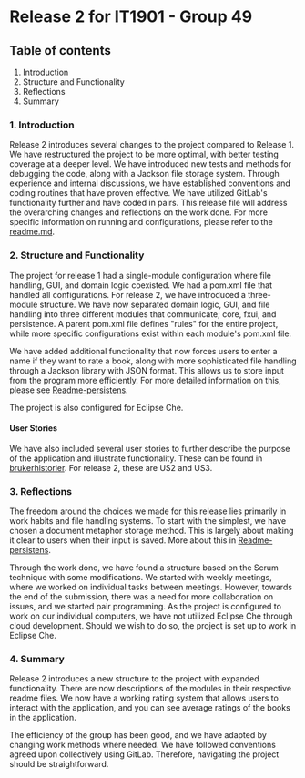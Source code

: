 # Release 2 for IT1901 - Group 49

## Table of contents

1. Introduction
2. Structure and Functionality
3. Reflections
4. Summary

### 1. Introduction

Release 2 introduces several changes to the project compared to Release 1. We have restructured the project to be more optimal, with better testing coverage at a deeper level. We have introduced new tests and methods for debugging the code, along with a Jackson file storage system. Through experience and internal discussions, we have established conventions and coding routines that have proven effective. We have utilized GitLab's functionality further and have coded in pairs. This release file will address the overarching changes and reflections on the work done. For more specific information on running and configurations, please refer to the [readme.md](../readme.md).

### 2. Structure and Functionality

The project for release 1 had a single-module configuration where file handling, GUI, and domain logic coexisted. We had a pom.xml file that handled all configurations. For release 2, we have introduced a three-module structure. We have now separated domain logic, GUI, and file handling into three different modules that communicate; core, fxui, and persistence. A parent pom.xml file defines "rules" for the entire project, while more specific configurations exist within each module's pom.xml file.

We have added additional functionality that now forces users to enter a name if they want to rate a book, along with more sophisticated file handling through a Jackson library with JSON format. This allows us to store input from the program more efficiently. For more detailed information on this, please see [Readme-persistens](ReadMePersistence.md).

The project is also configured for Eclipse Che.

#### User Stories
We have also included several user stories to further describe the purpose of the application and illustrate functionality. These can be found in [brukerhistorier](brukerhistorier.md). For release 2, these are US2 and US3.
  
### 3. Reflections

The freedom around the choices we made for this release lies primarily in work habits and file handling systems. To start with the simplest, we have chosen a document metaphor storage method. This is largely about making it clear to users when their input is saved. More about this in [Readme-persistens](ReadMePersistence.md). 

Through the work done, we have found a structure based on the Scrum technique with some modifications. We started with weekly meetings, where we worked on individual tasks between meetings. However, towards the end of the submission, there was a need for more collaboration on issues, and we started pair programming. As the project is configured to work on our individual computers, we have not utilized Eclipse Che through cloud development. Should we wish to do so, the project is set up to work in Eclipse Che.

### 4. Summary

Release 2 introduces a new structure to the project with expanded functionality. There are now descriptions of the modules in their respective readme files. We now have a working rating system that allows users to interact with the application, and you can see average ratings of the books in the application.

The efficiency of the group has been good, and we have adapted by changing work methods where needed. We have followed conventions agreed upon collectively using GitLab. Therefore, navigating the project should be straightforward.